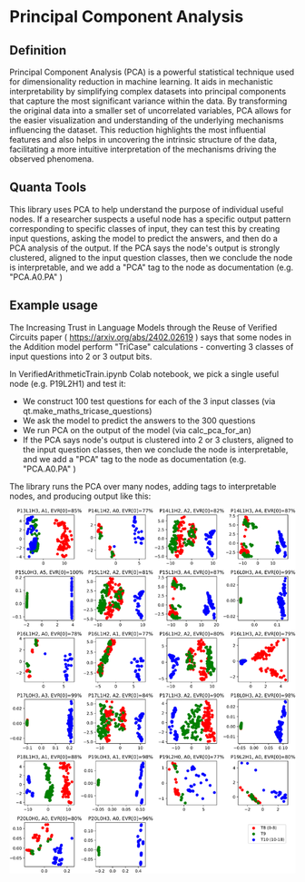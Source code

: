 # Principal Component Analysis 

## Definition
Principal Component Analysis (PCA) is a powerful statistical technique used for dimensionality reduction in machine learning. 
It aids in mechanistic interpretability by simplifying complex datasets into principal components that capture the most significant variance within the data. 
By transforming the original data into a smaller set of uncorrelated variables, PCA allows for the easier visualization and understanding of the underlying mechanisms influencing the dataset. 
This reduction highlights the most influential features and also helps in uncovering the intrinsic structure of the data, facilitating a more intuitive interpretation of the mechanisms driving the observed phenomena. 

## Quanta Tools
This library uses PCA to help understand the purpose of individual useful nodes. 
If a researcher suspects a useful node has a specific output pattern corresponding to specific classes of input, they can test this by creating input questions, asking the model to predict the answers, and then do a PCA analysis of the output. 
If the PCA says the node's output is strongly clustered, aligned to the input question classes, then we conclude the node is interpretable, and we add a "PCA" tag to the node as documentation (e.g. "PCA.A0.PA" )     

## Example usage
The Increasing Trust in Language Models through the Reuse of Verified Circuits paper ( https://arxiv.org/abs/2402.02619 ) says that some nodes in the Addition model perform "TriCase" calculations - converting 3 classes of input questions into 2 or 3 output bits. 

In VerifiedArithmeticTrain.ipynb Colab notebook, we pick a single useful node (e.g. P19L2H1) and test it:
- We construct 100 test questions for each of the 3 input classes (via qt.make_maths_tricase_questions)
- We ask the model to predict the answers to the 300 questions
- We run PCA on the output of the model (via calc_pca_for_an)
- If the PCA says node's output is clustered into 2 or 3 clusters, aligned to the input question classes, then we conclude the node is interpretable, and we add a "PCA" tag to the node as documentation (e.g. "PCA.A0.PA" )      

The library runs the PCA over many nodes, adding tags to interpretable nodes, and producing output like this:  

![PcaResults](./assets/ins1_mix_d6_l3_h4_t40K_s372001PcaTr.svg?raw=true "PCA Results")
